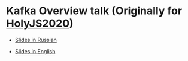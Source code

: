 # Kafka Overview talk (Originally for [HolyJS2020](https://www.youtube.com/watch?v=nkYW7YqJYmE))

* [Slides in Russian](https://inponomarev.github.io/kafka-hjs/#/) 

* [Slides in English](https://inponomarev.github.io/kafka-hjs/index-en.html#/)

